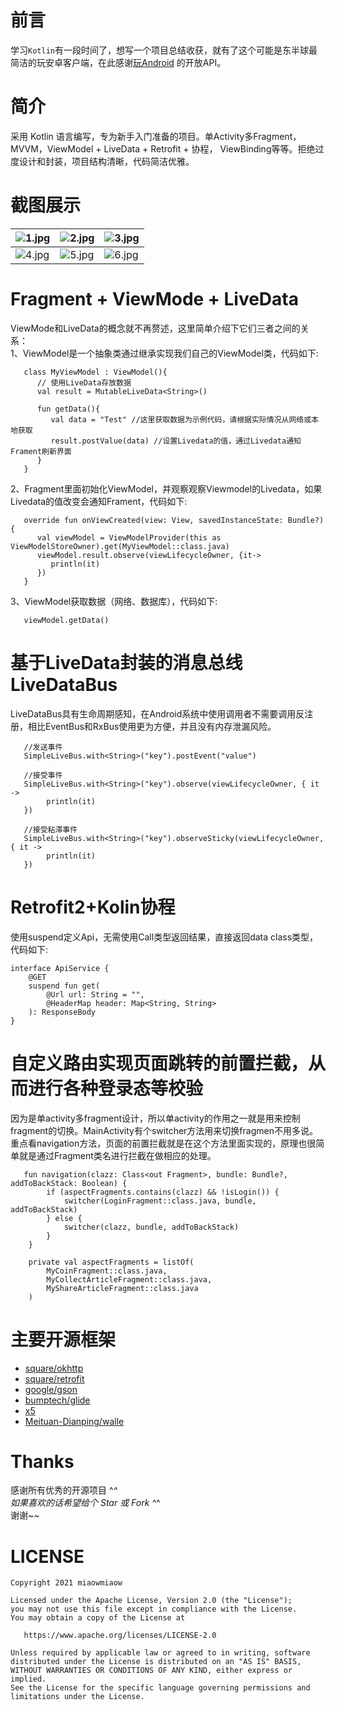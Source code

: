 # 前言
学习```Kotlin```有一段时间了，想写一个项目总结收获，就有了这个可能是东半球最简洁的玩安卓客户端，在此感谢[玩Android](https://www.wanandroid.com/) 的开放API。
# 简介
采用 Kotlin 语言编写，专为新手入门准备的项目。单Activity多Fragment，MVVM，ViewModel + LiveData + Retrofit + 协程， ViewBinding等等。拒绝过度设计和封装，项目结构清晰，代码简洁优雅。
# 截图展示
| ![1.jpg](https://gitee.com/zhao.git/PictureWarehouse/raw/master/FragmentProject/Screenshot_1621158973.png) | ![2.jpg](https://gitee.com/zhao.git/PictureWarehouse/raw/master/FragmentProject/Screenshot_1621155363.png) | ![3.jpg](https://gitee.com/zhao.git/PictureWarehouse/raw/master/FragmentProject/Screenshot_1621155387.png) |
| ------------------------------------------------------------ | ------------------------------------------------------------ | ------------------------------------------------------------ |
| ![4.jpg](https://gitee.com/zhao.git/PictureWarehouse/raw/master/FragmentProject/Screenshot_1621155408.png) | ![5.jpg](https://gitee.com/zhao.git/PictureWarehouse/raw/master/FragmentProject/Screenshot_1621155418.png) | ![6.jpg](https://gitee.com/zhao.git/PictureWarehouse/raw/master/FragmentProject/Screenshot_1621155439.png) |
# Fragment + ViewMode + LiveData
ViewMode和LiveData的概念就不再赘述，这里简单介绍下它们三者之间的关系：  
1、ViewModel是一个抽象类通过继承实现我们自己的ViewModel类，代码如下:
```
   class MyViewModel : ViewModel(){
      // 使用LiveData存放数据
      val result = MutableLiveData<String>()
      
      fun getData(){
         val data = "Test" //这里获取数据为示例代码，请根据实际情况从网络或本地获取
         result.postValue(data) //设置Livedata的值，通过Livedata通知Frament刷新界面
      }
   }
```
2、Fragment里面初始化ViewModel，并观察观察Viewmodel的Livedata，如果Livedata的值改变会通知Frament，代码如下:
```
   override fun onViewCreated(view: View, savedInstanceState: Bundle?) {
      val viewModel = ViewModelProvider(this as ViewModelStoreOwner).get(MyViewModel::class.java)
      viewModel.result.observe(viewLifecycleOwner, {it->
         println(it)
      })
   }
```
3、ViewModel获取数据（网络、数据库），代码如下:
```
   viewModel.getData()
```
# 基于LiveData封装的消息总线LiveDataBus
LiveDataBus具有生命周期感知，在Android系统中使用调用者不需要调用反注册，相比EventBus和RxBus使用更为方便，并且没有内存泄漏风险。
```
   //发送事件
   SimpleLiveBus.with<String>("key").postEvent("value")
   
   //接受事件
   SimpleLiveBus.with<String>("key").observe(viewLifecycleOwner, { it ->
        println(it)
   })
   
   //接受粘滞事件
   SimpleLiveBus.with<String>("key").observeSticky(viewLifecycleOwner, { it ->
        println(it)
   })
```
# Retrofit2+Kolin协程
使用suspend定义Api，无需使用Call类型返回结果，直接返回data class类型，代码如下:
```
interface ApiService {
    @GET
    suspend fun get(
        @Url url: String = "",
        @HeaderMap header: Map<String, String>
    ): ResponseBody
}
```
# 自定义路由实现页面跳转的前置拦截，从而进行各种登录态等校验
因为是单activity多fragment设计，所以单activity的作用之一就是用来控制fragment的切换。MainActivity有个switcher方法用来切换fragmen不用多说。  
重点看navigation方法，页面的前置拦截就是在这个方法里面实现的，原理也很简单就是通过Fragment类名进行拦截在做相应的处理。
```
   fun navigation(clazz: Class<out Fragment>, bundle: Bundle?, addToBackStack: Boolean) {
        if (aspectFragments.contains(clazz) && !isLogin()) {
            switcher(LoginFragment::class.java, bundle, addToBackStack)
        } else {
            switcher(clazz, bundle, addToBackStack)
        }
    }

    private val aspectFragments = listOf(
        MyCoinFragment::class.java,
        MyCollectArticleFragment::class.java,
        MyShareArticleFragment::class.java
    )
```
# 主要开源框架
- [square/okhttp](https://github.com/square/okhttp)
- [square/retrofit](https://github.com/square/retrofit)
- [google/gson](https://github.com/google/gson)
- [bumptech/glide](https://github.com/bumptech/glide)
- [x5](https://x5.tencent.com/)
- [Meituan-Dianping/walle](https://github.com/Meituan-Dianping/walle)
# Thanks
  感谢所有优秀的开源项目 ^_^   
  如果喜欢的话希望给个 Star 或 Fork ^_^  
  谢谢~~  
# LICENSE
```
Copyright 2021 miaowmiaow

Licensed under the Apache License, Version 2.0 (the "License");
you may not use this file except in compliance with the License.
You may obtain a copy of the License at

   https://www.apache.org/licenses/LICENSE-2.0

Unless required by applicable law or agreed to in writing, software
distributed under the License is distributed on an "AS IS" BASIS,
WITHOUT WARRANTIES OR CONDITIONS OF ANY KIND, either express or implied.
See the License for the specific language governing permissions and
limitations under the License.
```
